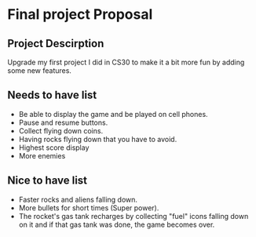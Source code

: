 # Final project Proposal

## Project Descirption

Upgrade my first project I did in CS30 to make it a bit more fun by adding some new features. 

## Needs to have list

- Be able to display the game and be played on cell phones.
- Pause and resume buttons.
- Collect flying down coins.
- Having rocks flying down that you have to avoid.
- Highest score display
- More enemies


## Nice to have list

- Faster rocks and aliens falling down.
- More bullets for short times (Super power).
- The rocket's gas tank recharges by collecting "fuel" icons falling down on it and if that gas tank was done, the game becomes over. 